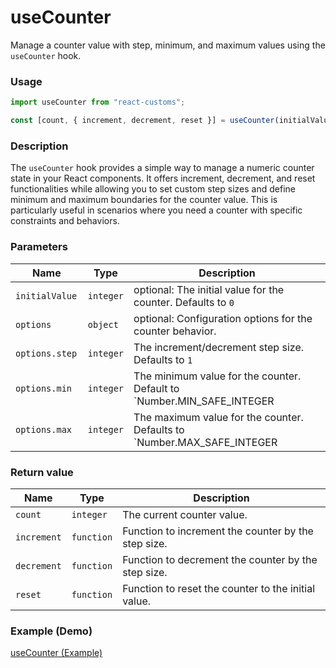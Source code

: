 # useCounter

Manage a counter value with step, minimum, and maximum values using the `useCounter` hook.

### Usage

```jsx
import useCounter from "react-customs";

const [count, { increment, decrement, reset }] = useCounter(initialValue, options);
```

### Description

The `useCounter` hook provides a simple way to manage a numeric counter state in your React components. It offers increment, decrement, and reset functionalities while allowing you to set custom step sizes and define minimum and maximum boundaries for the counter value. This is particularly useful in scenarios where you need a counter with specific constraints and behaviors.

### Parameters

| Name           | Type      | Description                                                             |
| -------------- | --------- | ----------------------------------------------------------------------- |
| `initialValue` | `integer` | optional: The initial value for the counter. Defaults to `0`            |
| `options`      | `object`  | optional: Configuration options for the counter behavior.               |
| `options.step	` | `integer` | The increment/decrement step size. Defaults to `1`                      |
| `options.min`  | `integer` | The minimum value for the counter. Default to `Number.MIN_SAFE_INTEGER  |
| `options.max`  | `integer` | The maximum value for the counter. Defaults to `Number.MAX_SAFE_INTEGER |

### Return value

| Name        | Type       | Description                                         |
| ----------- | ---------- | --------------------------------------------------- |
| `count`     | `integer`  | The current counter value.                          |
| `increment` | `function` | Function to increment the counter by the step size. |
| `decrement` | `function` | Function to decrement the counter by the step size. |
| `reset`     | `function` | Function to reset the counter to the initial value. |

### Example (Demo)

<a href="https://use-counter.pages.dev/" target="_blank">useCounter (Example)</a>
